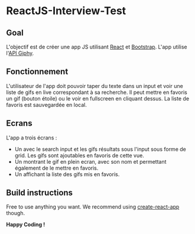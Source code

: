 # ReactJS-Interview-Test

## Goal

L'objectif est de créer une app JS utilisant [React](https://reactjs.org/) et [Bootstrap](https://getbootstrap.com/).
L'app utilise l'[API Giphy](https://developers.giphy.com/).

## Fonctionnement

L'utilisateur de l'app doit pouvoir taper du texte dans un input et voir une liste de gifs en live correspondant à sa recherche. Il peut mettre en favoris un gif (bouton étoile) ou le voir en fullscreen en cliquant dessus.
La liste de favoris est sauvegardée en local.

## Ecrans

L'app a trois écrans :
- Un avec le search input et les gifs résultats sous l'input sous forme de grid. Les gifs sont ajoutables en favoris de cette vue.
- Un montrant le gif en plein ecran, avec son nom et permettant également de le mettre en favoris.
- Un affichant la liste des gifs mis en favoris.


## Build instructions

Free to use anything you want.
We recommend using [create-react-app](https://github.com/facebook/create-react-app) though.

**Happy Coding !**
